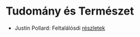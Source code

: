 # Tudomány és Természet

- Justin Pollard: Feltalálósdi [részletek](_details/Justin%20Pollard.md#id_1008)